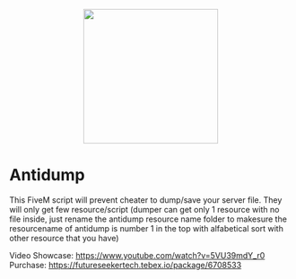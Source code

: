 <p align="center">
  <img width="240" height="240" src="https://alfaritsii.github.io/assets/image/fstech-logo.png">
</p>

# Antidump

This FiveM script will prevent cheater to dump/save your server file. They will only get few resource/script (dumper can get only 1 resource with no file inside, just rename the antidump resource name folder to makesure the resourcename of antidump is number 1 in the top with alfabetical sort with other resource that you have)

Video Showcase: https://www.youtube.com/watch?v=5VU39mdY_r0
Purchase: https://futureseekertech.tebex.io/package/6708533

